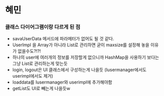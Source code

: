 # 혜민

### 클래스 다이어그램이랑 다르게 된 점
* savaUserData 메서드에 파라메터가 없어도 될 것 같다.
* UserImpl 을 Array가 아니라 List로 관리하면 굳이 maxsize를 설정해 놓을 이유가 없을수도?!?!
* 하나의 user에 여러개의 정보를 저장할게 없으니까 HashMap을 사용하기 보다는 그냥 List로 관리하는게 맞는듯
* login, logout은 UI 클래스에서 구성하는게 나을듯 (Iusermanager에서도 userimpl에서도 제거)
* loaddata를 Iusermanager와 userimpl에 추가해야함
* getList도 UI로 빼는게 나을듯w